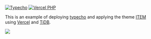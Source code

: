 [![Typecho](https://img.shields.io/badge/typecho-v1.2.1-blue.svg)](https://github.com/typecho/typecho)
[![Vercel PHP](https://img.shields.io/badge/vercel_php-v0.7.3-brightblack.svg)](https://www.npmjs.com/package/vercel-php)
&nbsp;

This is an example of deploying [typecho](https://github.com/typecho/typecho) and applying the theme [ITEM](https://github.com/fordes123/ITEM) using [Vercel](https://vercel.com/) and [TiDB](https://tidbcloud.com/).

<a href="https://vercel.com/new/clone?project-name=ITEM&repository-name=ITEM&repository-url=https://github.com/fordes123/ITEM/tree/vercel&from=templates&integration-ids=oac_coKBVWCXNjJnCEth1zzKoF1j"><img src="https://vercel.com/button"></a>
